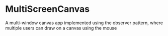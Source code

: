 # MultiScreenCanvas
A multi-window canvas app implemented using the observer pattern, where multiple users can draw on a canvas using the mouse
